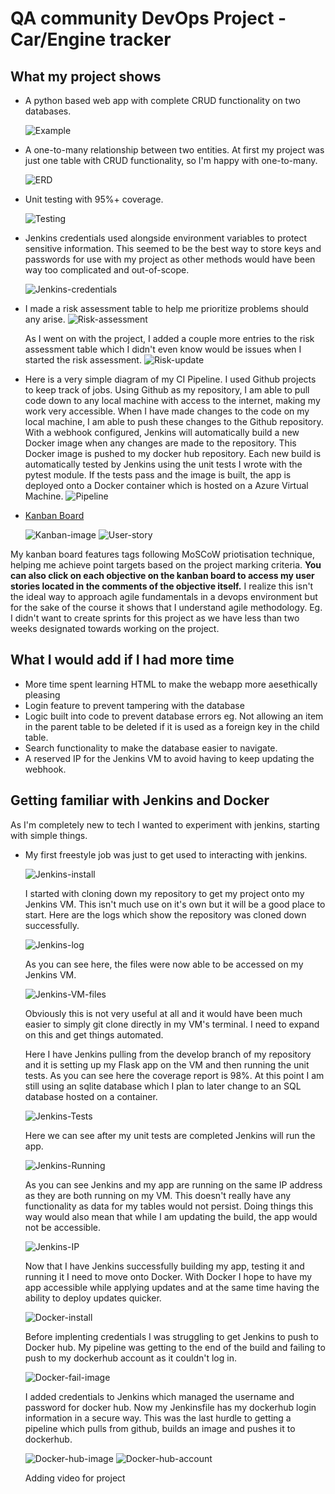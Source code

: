 # QA community DevOps Project - Car/Engine tracker

## What my project shows

* A python based web app with complete CRUD functionality on two databases. 

  ![Example](https://i.ibb.co/Yyg7WqR/Project-example.png)
* A one-to-many relationship between two entities. At first my project was just one table with CRUD functionality, so I'm happy with one-to-many.

  ![ERD](https://i.ibb.co/RYcYBz3/ERD-first.png)
* Unit testing with 95%+ coverage. 

  ![Testing](https://i.ibb.co/C8J4y93/Test-coverage.png)

* Jenkins credentials used alongside environment variables to protect sensitive information. This seemed to be the best way to store keys and passwords for use with my project as other methods would have been way too complicated and out-of-scope.

  ![Jenkins-credentials](https://i.ibb.co/2N2cLHP/Jenkins-credentials.png)

* I made a risk assessment table to help me prioritize problems should any arise.
  ![Risk-assessment](https://i.ibb.co/NWTk51W/Risk-Assessment.png)

  As I went on with the project, I added a couple more entries to the risk assessment table which I didn't even know would be issues when I started the risk assessment.
  ![Risk-update](https://i.ibb.co/23mb1gz/Risk-Assessment-update.png)

* Here is a very simple diagram of my CI Pipeline. I used Github projects to keep track of jobs. Using Github as my repository, I am able to pull code down to any local machine with access to the internet, making my work very accessible. When I have made changes to the code on my local machine, I am able to push these changes to the Github repository. With a webhook configured, Jenkins will automatically build a new Docker image when any changes are made to the repository. This Docker image is pushed to my docker hub repository. Each new build is automatically tested by Jenkins using the unit tests I wrote with the pytest module. If the tests pass and the image is built, the app is deployed onto a Docker container which is hosted on a Azure Virtual Machine.
  ![Pipeline](https://i.ibb.co/fVgJv5p/CI-Pipeline.png)
  

* [Kanban Board](https://github.com/users/GooeyG/projects/1/views/1)

  ![Kanban-image](https://i.ibb.co/cDYffRw/Kanban-Board.png)
  ![User-story](https://i.ibb.co/ZHhKjJN/User-Story.png)

My kanban board features tags following MoSCoW priotisation technique, helping me achieve point targets based on the project marking criteria.
**You can also click on each objective on the kanban board to access my user stories located in the comments of the objective itself.**
I realize this isn't the ideal way to approach agile fundamentals in a devops environment but for the sake of the course it shows that I understand agile methodology. Eg. I didn't want to create sprints for this project as we have less than two weeks designated towards working on the project.

## What I would add if I had more time

* More time spent learning HTML to make the webapp more aesethically pleasing
* Login feature to prevent tampering with the database
* Logic built into code to prevent database errors eg. Not allowing an item in the parent table to be deleted if it is used as a foreign key in the child table.
* Search functionality to make the database easier to navigate.
* A reserved IP for the Jenkins VM to avoid having to keep updating the webhook.
 
## Getting familiar with Jenkins and Docker

As I'm completely new to tech I wanted to experiment with jenkins, starting with simple things.

* My first freestyle job was just to get used to interacting with jenkins.

  ![Jenkins-install](https://i.ibb.co/ysQ51TR/Installing-Jenkins.png)

  I started with cloning down my repository to get my project onto my Jenkins VM. This isn't much use on it's own but it will be a good place to start. Here are the logs which show the repository was cloned down successfully.

  ![Jenkins-log](https://i.ibb.co/DK6Qxxc/Jenkins-clone-github.png)

  As you can see here, the files were now able to be accessed on my Jenkins VM.

  ![Jenkins-VM-files](https://i.ibb.co/znfpsC5/Jenkins-clone-confirmed.png)

  Obviously this is not very useful at all and it would have been much easier to simply git clone directly in my VM's terminal. I need to expand on this and get things automated.

  Here I have Jenkins pulling from the develop branch of my repository and it is setting up my Flask app on the VM and then running the unit tests. As you can see here the coverage report is 98%. At this point I am still using an sqlite database which I plan to later change to an SQL database hosted on a container.

  ![Jenkins-Tests](https://i.imgur.com/PgA0UZg.png)

  Here we can see after my unit tests are completed Jenkins will run the app.

  ![Jenkins-Running](https://i.ibb.co/ZGT33k4/Jenkins-running.png)

  As you can see Jenkins and my app are running on the same IP address as they are both running on my VM. This doesn't really have any functionality as data for my tables would not persist. Doing things this way would also mean that while I am updating the build, the app would not be accessible. 

  ![Jenkins-IP](https://i.ibb.co/1rgxYF5/Jenkins-running1.png)

   Now that I have Jenkins successfully building my app, testing it and running it I need to move onto Docker. With Docker I hope to have my app accessible while applying updates and at the same time having the ability to deploy updates quicker.

  ![Docker-install](https://i.ibb.co/HPh4t5g/Docker-installation.png)

  Before implenting credentials I was struggling to get Jenkins to push to Docker hub. My pipeline was getting to the end of the build and failing to push to my dockerhub account as it couldn't log in.

  ![Docker-fail-image](https://i.ibb.co/LvgyM76/Docker-Image-Fail.png)

  I added credentials to Jenkins which managed the username and password for docker hub. Now my Jenkinsfile has my dockerhub login information in a secure way. This was the last hurdle to getting a pipeline which pulls from github, builds an image and pushes it to dockerhub.

  ![Docker-hub-image](https://i.ibb.co/xsscsHz/Docker-Image-built.png)
  ![Docker-hub-account](https://i.ibb.co/6ZGPnvk/Dockerhub-Image.png)

  Adding video for project
